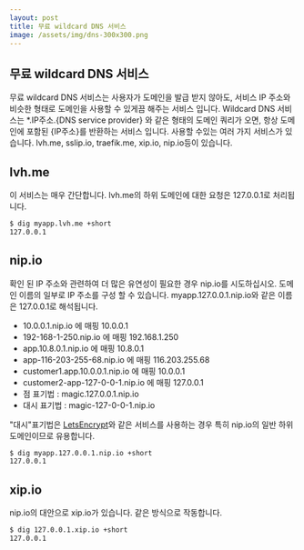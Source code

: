 ```yaml
---
layout: post
title: 무료 wildcard DNS 서비스
image: /assets/img/dns-300x300.png
---
```


## 무료 wildcard DNS 서비스
무료 wildcard DNS 서비스는 사용자가 도메인을 발급 받지 않아도,
서비스 IP 주소와 비슷한 형태로 도메인을 사용할 수 있게끔 해주는 서비스 입니다.
Wildcard DNS 서비스는 *.IP주소.{DNS service provider} 와 같은 형태의 도메인 쿼리가 오면,
항상 도메인에 포함된 {IP주소}를 반환하는 서비스 입니다.
사용할 수있는 여러 가지 서비스가 있습니다. lvh.me, sslip.io, traefik.me, xip.io, nip.io등이 있습니다.

## lvh.me
이 서비스는 매우 간단합니다. lvh.me의 하위 도메인에 대한 요청은 127.0.0.1로 처리됩니다.
```bash
$ dig myapp.lvh.me +short
127.0.0.1
```

## nip.io
확인 된 IP 주소와 관련하여 더 많은 유연성이 필요한 경우 nip.io를 시도하십시오.
도메인 이름의 일부로 IP 주소를 구성 할 수 있습니다. myapp.127.0.0.1.nip.io와 같은 이름은 127.0.0.1로 해석됩니다.
- 10.0.0.1.nip.io 에 매핑 10.0.0.1
- 192-168-1-250.nip.io 에 매핑 192.168.1.250
- app.10.8.0.1.nip.io 에 매핑 10.8.0.1
- app-116-203-255-68.nip.io 에 매핑 116.203.255.68
- customer1.app.10.0.0.1.nip.io 에 매핑 10.0.0.1
- customer2-app-127-0-0-1.nip.io 에 매핑 127.0.0.1
- 점 표기법 : magic.127.0.0.1.nip.io
- 대시 표기법 : magic-127-0-0-1.nip.io

"대시"표기법은 [LetsEncrypt](https://letsencrypt.org/)와 같은 서비스를 사용하는 경우 특히 nip.io의 일반 하위 도메인이므로 유용합니다.
```bash
$ dig myapp.127.0.0.1.nip.io +short
127.0.0.1
```

## xip.io
nip.io의 대안으로 xip.io가 있습니다. 같은 방식으로 작동합니다.
```bash
$ dig 127.0.0.1.xip.io +short
127.0.0.1
```

